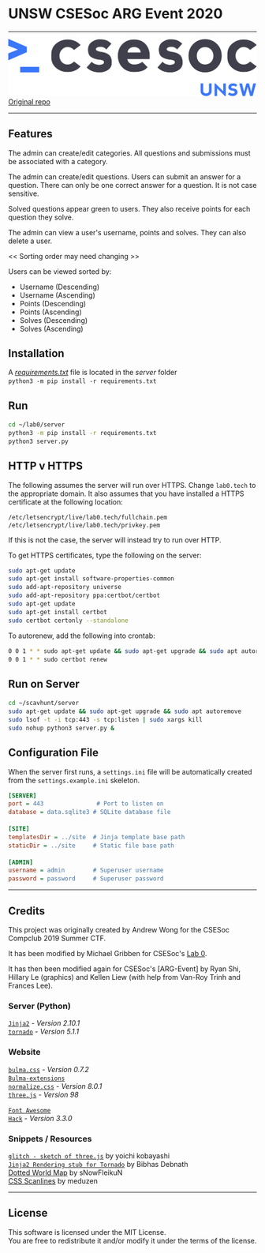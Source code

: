 # UNSW CSESoc ARG Event 2020
---

![UNSW CSESoc Logo](site/assets/img/csesocgreyblue.png)
[Original repo](https://github.com/featherbear/UNSW-CompClub2019Summer-CTF)

---
## Features
The admin can create/edit categories. All questions and submissions must be associated with a category.

The admin can create/edit questions. Users can submit an answer for a question. There can only be one correct answer for a question. It is not case sensitive.

Solved questions appear green to users. They also receive points for each question they solve.

The admin can view a user's username, points and solves. They can also delete a user.

<< Sorting order may need changing >>

Users can be viewed sorted by: 
- Username (Descending)
- Username (Ascending)
- Points (Descending)
- Points (Ascending)
- Solves (Descending)
- Solves (Ascending)

## Installation
A [_requirements.txt_](server/requirements.txt) file is located in the _server_ folder  
`python3 -m pip install -r requirements.txt`

## Run
```bash
cd ~/lab0/server
python3 -m pip install -r requirements.txt
python3 server.py
```

## HTTP v HTTPS
The following assumes the server will run over HTTPS. Change ```lab0.tech``` to the appropriate domain. It also assumes that you have installed a HTTPS certificate at the following location:
```
/etc/letsencrypt/live/lab0.tech/fullchain.pem
/etc/letsencrypt/live/lab0.tech/privkey.pem
```

If this is not the case, the server will instead try to run over HTTP.

To get HTTPS certificates, type the following on the server:
```bash
sudo apt-get update
sudo apt-get install software-properties-common
sudo add-apt-repository universe
sudo add-apt-repository ppa:certbot/certbot
sudo apt-get update
sudo apt-get install certbot
sudo certbot certonly --standalone
```

To autorenew, add the following into crontab:
```bash
0 0 1 * * sudo apt-get update && sudo apt-get upgrade && sudo apt autoremove
0 0 1 * * sudo certbot renew
```

## Run on Server
```bash
cd ~/scavhunt/server
sudo apt-get update && sudo apt-get upgrade && sudo apt autoremove
sudo lsof -t -i tcp:443 -s tcp:listen | sudo xargs kill
sudo nohup python3 server.py &
```

## Configuration File
When the server first runs, a `settings.ini` file will be automatically created from the `settings.example.ini` skeleton.

```ini
[SERVER]
port = 443               # Port to listen on
database = data.sqlite3 # SQLite database file 

[SITE]
templatesDir = ../site  # Jinja template base path
staticDir = ../site     # Static file base path

[ADMIN]
username = admin        # Superuser username
password = password     # Superuser password
```

---
## Credits

This project was originally created by Andrew Wong for the CSESoc Compclub 2019 Summer CTF.

It has been modified by Michael Gribben for CSESoc's [Lab 0](https://lab0.tech/invite/).

It has then been modified again for CSESoc's [ARG-Event] by Ryan Shi, Hillary Le (graphics) and Kellen Liew (with help from Van-Roy Trinh and Frances Lee). 


### Server (Python)
[`Jinja2`](http://jinja.pocoo.org) - _Version 2.10.1_  
[`tornado`](//www.tornadoweb.org) - _Version 5.1.1_

### Website
[`bulma.css`](//bulma.io) - _Version 0.7.2_  
[`Bulma-extensions`](//wikiki.github.io)  
[`normalize.css`](//necolas.github.io/normalize.css) - _Version 8.0.1_  
[`three.js`](//threejs.org) - _Version 98_  

[`Font Awesome`](//fontawesome.com)  
[`Hack`](//sourcefoundry.org/hack) - _Version 3.3.0_  

### Snippets / Resources
[`glitch - sketch of three.js`](//ykob.github.io/sketch-threejs/sketch/glitch.html) by yoichi kobayashi  
[`Jinja2 Rendering stub for Tornado`](https://bibhasdn.com/blog/using-jinja2-as-the-template-engine-for-tornado-web-framework/) by Bibhas Debnath  
[Dotted World Map](//www.deviantart.com/snowfleikun/art/Dots-world-map-179891314) by sNowFleikuN  
[CSS Scanlines](//codepen.io/meduzen/pen/zxbwRV) by meduzen  

---
## License
This software is licensed under the MIT License.  
You are free to redistribute it and/or modify it under the terms of the license.  
